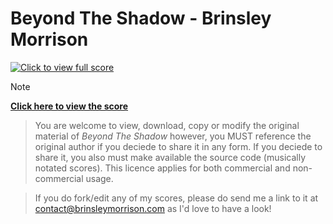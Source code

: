# Beyond The Shadow - Brinsley Morrison



[![Click to view full score](https://github.com/Brinsleym/Beyond-the-shadow/assets/36922985/d389e623-df55-401b-acc8-a45526e15cdb)](/Beyond-The-Shadow.pdf)

> [!NOTE] 
>  **[Click here to view the score](/Beyond-The-Shadow.pdf)**

> You are welcome to view, download, copy or modify the original material of *Beyond The Shadow* however, you MUST reference the original author if you deciede to share it in any form. If you deciede to share it, you also must make available the source code (musically notated scores). This licence applies for both commercial and non-commercial usage.

> If you do fork/edit any of my scores, please do send me a link to it at contact@brinsleymorrison.com as I'd love to have a look!
